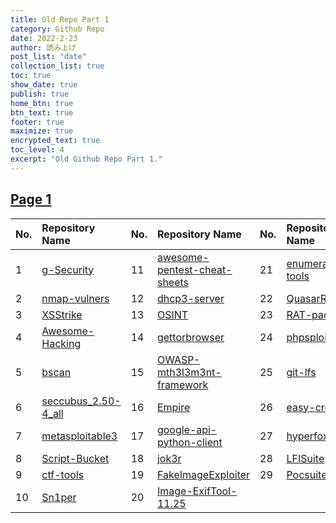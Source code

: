 ```yaml
---
title: Old Repo Part 1
category: Github Repo
date: 2022-2-23
author: 読み上げ
post_list: "date"
collection_list: true
toc: true
show_date: true
publish: true
home_btn: true
btn_text: true
footer: true
maximize: true
encrypted_text: true
toc_level: 4
excerpt: "Old Github Repo Part 1."
---
```

## [Page 1](https://github.com/orgs/oneplus-x/repositories?page=1)

| No. | Repository Name | No. | Repository Name | No. | Repository Name |
| :-- | :-------------- | :-- | :-------------- | :-- | :-------------- |
| 1 | [g-Security](https://github.com/oneplus-x/g-Security/archive/refs/heads/master.zip) |11 | [awesome-pentest-cheat-sheets](https://github.com/oneplus-x/awesome-pentest-cheat-sheets/archive/refs/heads/master.zip) |21 | [enumerate-tools](https://github.com/oneplus-x/enumerate-tools/archive/refs/heads/master.zip) |
| 2 | [nmap-vulners](https://github.com/oneplus-x/nmap-vulners/archive/refs/heads/master.zip) |12 | [dhcp3-server](https://github.com/oneplus-x/dhcp3-server/archive/refs/heads/master.zip) |22 | [QuasarRAT](https://github.com/oneplus-x/QuasarRAT/archive/refs/heads/master.zip) |
| 3 | [XSStrike](https://github.com/oneplus-x/XSStrike/archive/refs/heads/master.zip) |13 | [OSINT](https://github.com/oneplus-x/OSINT/archive/refs/heads/master.zip) |23 | [RAT-packs](https://github.com/oneplus-x/RAT-packs/archive/refs/heads/master.zip) |
| 4 | [Awesome-Hacking](https://github.com/oneplus-x/Awesome-Hacking/archive/refs/heads/master.zip) |14 | [gettorbrowser](https://github.com/oneplus-x/gettorbrowser/archive/refs/heads/master.zip) |24 | [phpsploit](https://github.com/oneplus-x/phpsploit/archive/refs/heads/master.zip) |
| 5 | [bscan](https://github.com/oneplus-x/bscan/archive/refs/heads/master.zip) |15 | [OWASP-mth3l3m3nt-framework](https://github.com/oneplus-x/OWASP-mth3l3m3nt-framework/archive/refs/heads/master.zip) |25 | [git-lfs](https://github.com/oneplus-x/git-lfs/archive/refs/heads/master.zip) |
| 6 |[seccubus_2.50-4_all](https://github.com/oneplus-x/seccubus_2.50-4_all/archive/refs/heads/master.zip) |16 | [Empire](https://github.com/oneplus-x/Empire/archive/refs/heads/master.zip) |26 | [easy-creds](https://github.com/oneplus-x/easy-creds/archive/refs/heads/master.zip) |
| 7 | [metasploitable3](https://github.com/oneplus-x/metasploitable3/archive/refs/heads/master.zip) |17 | [google-api-python-client](https://github.com/oneplus-x/google-api-python-client/archive/refs/heads/master.zip) |27 | [hyperfox](https://github.com/oneplus-x/hyperfox/archive/refs/heads/master.zip) |
| 8 | [Script-Bucket](https://github.com/oneplus-x/Script-Bucket/archive/refs/heads/master.zip) |18 | [jok3r](https://github.com/oneplus-x/jok3r/archive/refs/heads/master.zip) |28 | [LFISuite](https://github.com/oneplus-x/LFISuite/archive/refs/heads/master.zip) |
| 9 | [ctf-tools](https://github.com/oneplus-x/ctf-tools/archive/refs/heads/master.zip) |19 | [FakeImageExploiter](https://github.com/oneplus-x/FakeImageExploiter/archive/refs/heads/master.zip) |29 | [Pocsuite](https://github.com/oneplus-x/Pocsuite/archive/refs/heads/master.zip) |
| 10 | [Sn1per](https://github.com/oneplus-x/Sn1per/archive/refs/heads/master.zip) |20 | [Image-ExifTool-11.25](https://github.com/oneplus-x/Image-ExifTool-11.25/archive/refs/heads/master.zip) |
